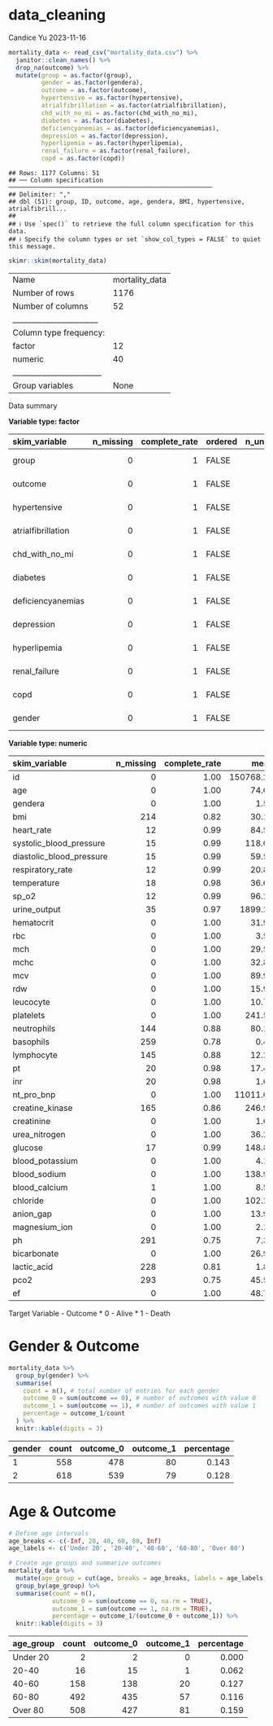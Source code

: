 data_cleaning
================
Candice Yu
2023-11-16

``` r
mortality_data <- read_csv("mortality_data.csv") %>%
  janitor::clean_names() %>%
  drop_na(outcome) %>%
  mutate(group = as.factor(group), 
         gender = as.factor(gendera),
         outcome = as.factor(outcome),
         hypertensive = as.factor(hypertensive),
         atrialfibrillation = as.factor(atrialfibrillation),
         chd_with_no_mi = as.factor(chd_with_no_mi),
         diabetes = as.factor(diabetes),
         deficiencyanemias = as.factor(deficiencyanemias),
         depression = as.factor(depression),
         hyperlipemia = as.factor(hyperlipemia),
         renal_failure = as.factor(renal_failure),
         copd = as.factor(copd))
```

    ## Rows: 1177 Columns: 51
    ## ── Column specification ────────────────────────────────────────────────────────
    ## Delimiter: ","
    ## dbl (51): group, ID, outcome, age, gendera, BMI, hypertensive, atrialfibrill...
    ## 
    ## ℹ Use `spec()` to retrieve the full column specification for this data.
    ## ℹ Specify the column types or set `show_col_types = FALSE` to quiet this message.

``` r
skimr::skim(mortality_data)
```

|                                                  |                |
|:-------------------------------------------------|:---------------|
| Name                                             | mortality_data |
| Number of rows                                   | 1176           |
| Number of columns                                | 52             |
| \_\_\_\_\_\_\_\_\_\_\_\_\_\_\_\_\_\_\_\_\_\_\_   |                |
| Column type frequency:                           |                |
| factor                                           | 12             |
| numeric                                          | 40             |
| \_\_\_\_\_\_\_\_\_\_\_\_\_\_\_\_\_\_\_\_\_\_\_\_ |                |
| Group variables                                  | None           |

Data summary

**Variable type: factor**

| skim_variable      | n_missing | complete_rate | ordered | n_unique | top_counts      |
|:-------------------|----------:|--------------:|:--------|---------:|:----------------|
| group              |         0 |             1 | FALSE   |        2 | 1: 825, 2: 351  |
| outcome            |         0 |             1 | FALSE   |        2 | 0: 1017, 1: 159 |
| hypertensive       |         0 |             1 | FALSE   |        2 | 1: 844, 0: 332  |
| atrialfibrillation |         0 |             1 | FALSE   |        2 | 0: 645, 1: 531  |
| chd_with_no_mi     |         0 |             1 | FALSE   |        2 | 0: 1075, 1: 101 |
| diabetes           |         0 |             1 | FALSE   |        2 | 0: 681, 1: 495  |
| deficiencyanemias  |         0 |             1 | FALSE   |        2 | 0: 777, 1: 399  |
| depression         |         0 |             1 | FALSE   |        2 | 0: 1036, 1: 140 |
| hyperlipemia       |         0 |             1 | FALSE   |        2 | 0: 729, 1: 447  |
| renal_failure      |         0 |             1 | FALSE   |        2 | 0: 747, 1: 429  |
| copd               |         0 |             1 | FALSE   |        2 | 0: 1087, 1: 89  |
| gender             |         0 |             1 | FALSE   |        2 | 2: 618, 1: 558  |

**Variable type: numeric**

| skim_variable            | n_missing | complete_rate |      mean |       sd |        p0 |       p25 |       p50 |       p75 |      p100 | hist  |
|:-------------------------|----------:|--------------:|----------:|---------:|----------:|----------:|----------:|----------:|----------:|:------|
| id                       |         0 |          1.00 | 150768.29 | 29045.06 | 100213.00 | 125573.00 | 151899.00 | 176121.50 | 199952.00 | ▇▇▇▇▇ |
| age                      |         0 |          1.00 |     74.05 |    13.44 |     19.00 |     65.00 |     77.00 |     85.00 |     99.00 | ▁▁▅▇▆ |
| gendera                  |         0 |          1.00 |      1.53 |     0.50 |      1.00 |      1.00 |      2.00 |      2.00 |      2.00 | ▇▁▁▁▇ |
| bmi                      |       214 |          0.82 |     30.19 |     9.33 |     13.35 |     24.33 |     28.31 |     33.63 |    104.97 | ▇▃▁▁▁ |
| heart_rate               |        12 |          0.99 |     84.58 |    16.02 |     36.00 |     72.37 |     83.61 |     95.91 |    135.71 | ▁▆▇▅▁ |
| systolic_blood_pressure  |        15 |          0.99 |    118.00 |    17.37 |     75.00 |    105.39 |    116.13 |    128.62 |    203.00 | ▂▇▃▁▁ |
| diastolic_blood_pressure |        15 |          0.99 |     59.53 |    10.68 |     24.74 |     52.17 |     58.46 |     65.46 |    107.00 | ▁▇▇▂▁ |
| respiratory_rate         |        12 |          0.99 |     20.80 |     4.00 |     11.14 |     17.93 |     20.37 |     23.39 |     40.90 | ▂▇▃▁▁ |
| temperature              |        18 |          0.98 |     36.68 |     0.61 |     33.25 |     36.29 |     36.65 |     37.02 |     39.13 | ▁▁▇▅▁ |
| sp_o2                    |        12 |          0.99 |     96.27 |     2.30 |     75.92 |     95.00 |     96.45 |     97.92 |    100.00 | ▁▁▁▃▇ |
| urine_output             |        35 |          0.97 |   1899.28 |  1272.36 |      0.00 |    980.00 |   1675.00 |   2500.00 |   8820.00 | ▇▆▁▁▁ |
| hematocrit               |         0 |          1.00 |     31.91 |     5.20 |     20.31 |     28.15 |     30.80 |     35.00 |     55.42 | ▂▇▃▁▁ |
| rbc                      |         0 |          1.00 |      3.57 |     0.63 |      2.03 |      3.12 |      3.49 |      3.90 |      6.58 | ▂▇▃▁▁ |
| mch                      |         0 |          1.00 |     29.54 |     2.62 |     18.12 |     28.25 |     29.75 |     31.24 |     40.31 | ▁▂▇▃▁ |
| mchc                     |         0 |          1.00 |     32.86 |     1.40 |     27.82 |     32.01 |     32.99 |     33.83 |     37.01 | ▁▂▇▆▁ |
| mcv                      |         0 |          1.00 |     89.90 |     6.54 |     62.60 |     86.25 |     90.00 |     93.86 |    116.71 | ▁▂▇▂▁ |
| rdw                      |         0 |          1.00 |     15.95 |     2.13 |     12.09 |     14.46 |     15.51 |     16.94 |     29.05 | ▇▇▂▁▁ |
| leucocyte                |         0 |          1.00 |     10.72 |     5.23 |      0.10 |      7.44 |      9.68 |     12.74 |     64.75 | ▇▂▁▁▁ |
| platelets                |         0 |          1.00 |    241.52 |   113.17 |      9.57 |    168.90 |    222.67 |    304.28 |   1028.20 | ▇▇▁▁▁ |
| neutrophils              |       144 |          0.88 |     80.12 |    11.14 |      5.00 |     74.77 |     82.47 |     87.46 |     98.00 | ▁▁▁▅▇ |
| basophils                |       259 |          0.78 |      0.41 |     0.47 |      0.10 |      0.20 |      0.30 |      0.50 |      8.80 | ▇▁▁▁▁ |
| lymphocyte               |       145 |          0.88 |     12.23 |     8.64 |      0.97 |      6.63 |     10.47 |     15.47 |     83.50 | ▇▂▁▁▁ |
| pt                       |        20 |          0.98 |     17.49 |     7.39 |     10.10 |     13.17 |     14.64 |     18.80 |     71.27 | ▇▂▁▁▁ |
| inr                      |        20 |          0.98 |      1.63 |     0.83 |      0.87 |      1.14 |      1.30 |      1.74 |      8.34 | ▇▁▁▁▁ |
| nt_pro_bnp               |         0 |          1.00 |  11011.04 | 13153.83 |     50.00 |   2250.00 |   5837.75 |  14980.75 | 118928.00 | ▇▁▁▁▁ |
| creatine_kinase          |       165 |          0.86 |    246.94 |  1485.25 |      8.00 |     46.00 |     89.50 |    185.38 |  42987.50 | ▇▁▁▁▁ |
| creatinine               |         0 |          1.00 |      1.64 |     1.28 |      0.27 |      0.94 |      1.29 |      1.89 |     15.53 | ▇▁▁▁▁ |
| urea_nitrogen            |         0 |          1.00 |     36.29 |    21.86 |      5.36 |     20.83 |     30.61 |     45.26 |    161.75 | ▇▃▁▁▁ |
| glucose                  |        17 |          0.99 |    148.80 |    51.49 |     66.67 |    113.94 |    136.40 |    169.50 |    414.10 | ▇▆▂▁▁ |
| blood_potassium          |         0 |          1.00 |      4.18 |     0.41 |      3.00 |      3.90 |      4.11 |      4.40 |      6.57 | ▁▇▂▁▁ |
| blood_sodium             |         0 |          1.00 |    138.90 |     4.15 |    114.67 |    136.67 |    139.25 |    141.60 |    154.74 | ▁▁▆▇▁ |
| blood_calcium            |         1 |          1.00 |      8.50 |     0.57 |      6.70 |      8.15 |      8.50 |      8.87 |     10.95 | ▁▆▇▁▁ |
| chloride                 |         0 |          1.00 |    102.29 |     5.33 |     80.27 |     99.00 |    102.52 |    105.57 |    122.53 | ▁▂▇▃▁ |
| anion_gap                |         0 |          1.00 |     13.92 |     2.65 |      6.64 |     12.25 |     13.67 |     15.40 |     25.50 | ▁▇▅▁▁ |
| magnesium_ion            |         0 |          1.00 |      2.12 |     0.25 |      1.40 |      1.96 |      2.09 |      2.24 |      4.07 | ▂▇▁▁▁ |
| ph                       |       291 |          0.75 |      7.38 |     0.07 |      7.09 |      7.33 |      7.38 |      7.43 |      7.58 | ▁▂▇▇▁ |
| bicarbonate              |         0 |          1.00 |     26.91 |     5.17 |     12.86 |     23.45 |     26.50 |     29.88 |     47.67 | ▁▇▇▂▁ |
| lactic_acid              |       228 |          0.81 |      1.85 |     0.98 |      0.50 |      1.20 |      1.60 |      2.20 |      8.33 | ▇▂▁▁▁ |
| pco2                     |       293 |          0.75 |     45.54 |    12.71 |     18.75 |     37.04 |     43.00 |     50.59 |     98.60 | ▂▇▂▁▁ |
| ef                       |         0 |          1.00 |     48.71 |    12.87 |     15.00 |     40.00 |     55.00 |     55.00 |     75.00 | ▁▂▃▇▁ |

Target Variable - Outcome \* 0 - Alive \* 1 - Death

# Gender & Outcome

``` r
mortality_data %>%
  group_by(gender) %>%
  summarise(
    count = n(), # total number of entries for each gender
    outcome_0 = sum(outcome == 0), # number of outcomes with value 0
    outcome_1 = sum(outcome == 1), # number of outcomes with value 1
    percentage = outcome_1/count
  ) %>%
  knitr::kable(digits = 3)  
```

| gender | count | outcome_0 | outcome_1 | percentage |
|:-------|------:|----------:|----------:|-----------:|
| 1      |   558 |       478 |        80 |      0.143 |
| 2      |   618 |       539 |        79 |      0.128 |

# Age & Outcome

``` r
# Define age intervals
age_breaks <- c(-Inf, 20, 40, 60, 80, Inf)
age_labels <- c('Under 20', '20-40', '40-60', '60-80', 'Over 80')

# Create age groups and summarize outcomes
mortality_data %>%
  mutate(age_group = cut(age, breaks = age_breaks, labels = age_labels, right = FALSE)) %>%
  group_by(age_group) %>%
  summarise(count = n(),
            outcome_0 = sum(outcome == 0, na.rm = TRUE),
            outcome_1 = sum(outcome == 1, na.rm = TRUE),
            percentage = outcome_1/(outcome_0 + outcome_1)) %>%
  knitr::kable(digits = 3)  
```

| age_group | count | outcome_0 | outcome_1 | percentage |
|:----------|------:|----------:|----------:|-----------:|
| Under 20  |     2 |         2 |         0 |      0.000 |
| 20-40     |    16 |        15 |         1 |      0.062 |
| 40-60     |   158 |       138 |        20 |      0.127 |
| 60-80     |   492 |       435 |        57 |      0.116 |
| Over 80   |   508 |       427 |        81 |      0.159 |
